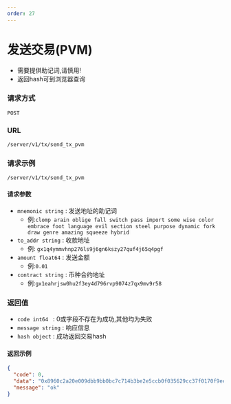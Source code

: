 ```yaml
---
order: 27
---
```


# 发送交易(PVM)
 
- 需要提供助记词,请慎用!
- 返回hash可到浏览器查询


### 请求方式
`POST`

### URL
`/server/v1/tx/send_tx_pvm`

### 请求示例

```
/server/v1/tx/send_tx_pvm
```


#### 请求参数
- `mnemonic string` : 发送地址的助记词 
  - 例:`clomp arain oblige fall switch pass import some wise color embrace foot language evil section steel purpose dynamic fork draw genre amazing squeeze hybrid`
- `to_addr string` : 收款地址 
  - 例: `gx1q4ymmvhnp276ls9j6gn6kszy27quf4j65q4pgf`
- `amount float64` : 发送金额 
  - 例:`0.01`
- `contract string` : 币种合约地址 
  - 例:`gx1eahrjsw0hu2f3ey4d796rvp9074z7qx9mv9r58`

### 返回值
- `code int64 `  : 0或字段不存在为成功,其他均为失败
- `message string` : 响应信息
- `hash object` : 成功返回交易hash

#### 返回示例
```json
{
  "code": 0,
  "data": "0x8960c2a20e009dbb9bb0bc7c714b3be2e5ccb0f035629cc37f0170f9ee2abbdf",
  "message": "ok"
}
```